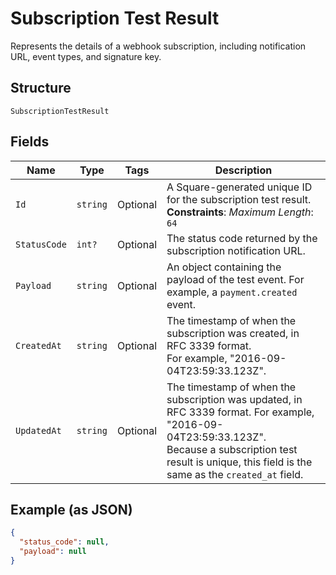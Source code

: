 
# Subscription Test Result

Represents the details of a webhook subscription, including notification URL,
event types, and signature key.

## Structure

`SubscriptionTestResult`

## Fields

| Name | Type | Tags | Description |
|  --- | --- | --- | --- |
| `Id` | `string` | Optional | A Square-generated unique ID for the subscription test result.<br>**Constraints**: *Maximum Length*: `64` |
| `StatusCode` | `int?` | Optional | The status code returned by the subscription notification URL. |
| `Payload` | `string` | Optional | An object containing the payload of the test event. For example, a `payment.created` event. |
| `CreatedAt` | `string` | Optional | The timestamp of when the subscription was created, in RFC 3339 format.<br>For example, "2016-09-04T23:59:33.123Z". |
| `UpdatedAt` | `string` | Optional | The timestamp of when the subscription was updated, in RFC 3339 format. For example, "2016-09-04T23:59:33.123Z".<br>Because a subscription test result is unique, this field is the same as the `created_at` field. |

## Example (as JSON)

```json
{
  "status_code": null,
  "payload": null
}
```

